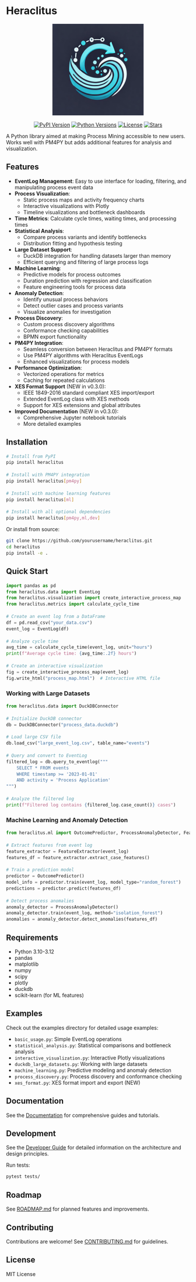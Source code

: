 # Heraclitus

<p align="center">
  <img src="heraclitus_logo.webp" alt="Heraclitus Logo" width="250">
</p>

<p align="center">
  <a href="https://pypi.org/project/heraclitus/"><img alt="PyPI Version" src="https://img.shields.io/pypi/v/heraclitus.svg"></a>
  <a href="https://pypi.org/project/heraclitus/"><img alt="Python Versions" src="https://img.shields.io/pypi/pyversions/heraclitus.svg"></a>
  <a href="https://github.com/yourusername/heraclitus/blob/main/LICENSE"><img alt="License" src="https://img.shields.io/github/license/yourusername/heraclitus.svg"></a>
  <a href="https://github.com/yourusername/heraclitus/stargazers"><img alt="Stars" src="https://img.shields.io/github/stars/yourusername/heraclitus.svg"></a>
</p>

A Python library aimed at making Process Mining accessible to new users. Works well with PM4PY but adds additional features for analysis and visualization.

## Features

- **EventLog Management**: Easy to use interface for loading, filtering, and manipulating process event data
- **Process Visualization**: 
  - Static process maps and activity frequency charts
  - Interactive visualizations with Plotly
  - Timeline visualizations and bottleneck dashboards
- **Time Metrics**: Calculate cycle times, waiting times, and processing times
- **Statistical Analysis**: 
  - Compare process variants and identify bottlenecks
  - Distribution fitting and hypothesis testing
- **Large Dataset Support**:
  - DuckDB integration for handling datasets larger than memory
  - Efficient querying and filtering of large process logs
- **Machine Learning**:
  - Predictive models for process outcomes
  - Duration prediction with regression and classification
  - Feature engineering tools for process data
- **Anomaly Detection**:
  - Identify unusual process behaviors
  - Detect outlier cases and process variants
  - Visualize anomalies for investigation
- **Process Discovery**:
  - Custom process discovery algorithms
  - Conformance checking capabilities
  - BPMN export functionality
- **PM4PY Integration**:
  - Seamless conversion between Heraclitus and PM4PY formats
  - Use PM4PY algorithms with Heraclitus EventLogs
  - Enhanced visualizations for process models
- **Performance Optimization**:
  - Vectorized operations for metrics
  - Caching for repeated calculations
- **XES Format Support** (NEW in v0.3.0):
  - IEEE 1849-2016 standard compliant XES import/export
  - Extended EventLog class with XES methods
  - Support for XES extensions and global attributes
- **Improved Documentation** (NEW in v0.3.0):
  - Comprehensive Jupyter notebook tutorials
  - More detailed examples

## Installation

```bash
# Install from PyPI
pip install heraclitus

# Install with PM4PY integration
pip install heraclitus[pm4py]

# Install with machine learning features
pip install heraclitus[ml]

# Install with all optional dependencies
pip install heraclitus[pm4py,ml,dev]
```

Or install from source:

```bash
git clone https://github.com/yourusername/heraclitus.git
cd heraclitus
pip install -e .
```

## Quick Start

```python
import pandas as pd
from heraclitus.data import EventLog
from heraclitus.visualization import create_interactive_process_map
from heraclitus.metrics import calculate_cycle_time

# Create an event log from a DataFrame
df = pd.read_csv("your_data.csv")
event_log = EventLog(df)

# Analyze cycle time
avg_time = calculate_cycle_time(event_log, unit="hours")
print(f"Average cycle time: {avg_time:.2f} hours")

# Create an interactive visualization
fig = create_interactive_process_map(event_log)
fig.write_html("process_map.html")  # Interactive HTML file
```

### Working with Large Datasets

```python
from heraclitus.data import DuckDBConnector

# Initialize DuckDB connector
db = DuckDBConnector("process_data.duckdb")

# Load large CSV file
db.load_csv("large_event_log.csv", table_name="events")

# Query and convert to EventLog
filtered_log = db.query_to_eventlog("""
    SELECT * FROM events 
    WHERE timestamp >= '2023-01-01' 
    AND activity = 'Process Application'
""")

# Analyze the filtered log
print(f"Filtered log contains {filtered_log.case_count()} cases")
```

### Machine Learning and Anomaly Detection

```python
from heraclitus.ml import OutcomePredictor, ProcessAnomalyDetector, FeatureExtractor

# Extract features from event log
feature_extractor = FeatureExtractor(event_log)
features_df = feature_extractor.extract_case_features()

# Train a prediction model
predictor = OutcomePredictor()
model_info = predictor.train(event_log, model_type="random_forest")
predictions = predictor.predict(features_df)

# Detect process anomalies
anomaly_detector = ProcessAnomalyDetector()
anomaly_detector.train(event_log, method="isolation_forest")
anomalies = anomaly_detector.detect_anomalies(features_df)
```

## Requirements

- Python 3.10-3.12
- pandas
- matplotlib
- numpy
- scipy
- plotly
- duckdb
- scikit-learn (for ML features)

## Examples

Check out the examples directory for detailed usage examples:
- `basic_usage.py`: Simple EventLog operations
- `statistical_analysis.py`: Statistical comparisons and bottleneck analysis
- `interactive_visualization.py`: Interactive Plotly visualizations
- `duckdb_large_datasets.py`: Working with large datasets
- `machine_learning.py`: Predictive modeling and anomaly detection
- `process_discovery.py`: Process discovery and conformance checking
- `xes_format.py`: XES format import and export (NEW)

## Documentation

See the [Documentation](docs/index.md) for comprehensive guides and tutorials.

## Development

See the [Developer Guide](DEV_GUIDE.md) for detailed information on the architecture and design principles.

Run tests:

```bash
pytest tests/
```

## Roadmap

See [ROADMAP.md](ROADMAP.md) for planned features and improvements.

## Contributing

Contributions are welcome! See [CONTRIBUTING.md](CONTRIBUTING.md) for guidelines.

## License

MIT License